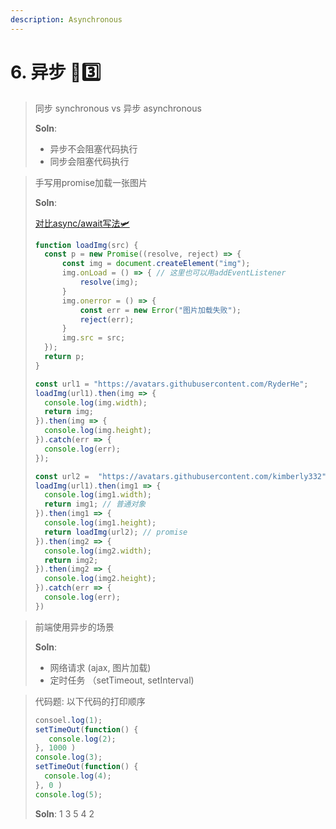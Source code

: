 ```yaml
---
description: Asynchronous
---
```


# 6. 异步 🗻3️⃣

> 同步 synchronous vs 异步 asynchronous
>
> **Soln**: 
>
> * 异步不会阻塞代码执行
> * 同步会阻塞代码执行

> 手写用promise加载一张图片
>
> **Soln**:
>
> [对比async/await写法🛩 ](../7.-yi-bu-jin-jie/7.3-async-await.md)
>
> ```javascript
> function loadImg(src) {
>   const p = new Promise((resolve, reject) => {
>       const img = document.createElement("img");
>       img.onLoad = () => { // 这里也可以用addEventListener
>           resolve(img);
>       }
>       img.onerror = () => {
>           const err = new Error("图片加载失败");
>           reject(err);
>       }
>       img.src = src;
>   });
>   return p;
> }
>
> const url1 = "https://avatars.githubusercontent.com/RyderHe";
> loadImg(url1).then(img => {
>   console.log(img.width);
>   return img;
> }).then(img => {
>   console.log(img.height);  
> }).catch(err => {
>   console.log(err);
> });
>
> const url2 =  "https://avatars.githubusercontent.com/kimberly332";
> loadImg(url1).then(img1 => {
>   console.log(img1.width);
>   return img1; // 普通对象
> }).then(img1 => {
>   console.log(img1.height);
>   return loadImg(url2); // promise
> }).then(img2 => {
>   console.log(img2.width);
>   return img2;
> }).then(img2 => {
>   console.log(img2.height);
> }).catch(err => {
>   console.log(err);
> })
> ```

> 前端使用异步的场景
>
> **Soln**:
>
> * 网络请求 \(ajax, 图片加载\)
> * 定时任务 （setTimeout, setInterval\)

> 代码题: 以下代码的打印顺序
>
> ```javascript
> consoel.log(1);
> setTimeOut(function() {
>    console.log(2);
> }, 1000 )
> console.log(3);
> setTimeOut(function() {
>   console.log(4);
> }, 0 )
> console.log(5);
> ```
>
> **Soln**: 1 3 5 4 2

